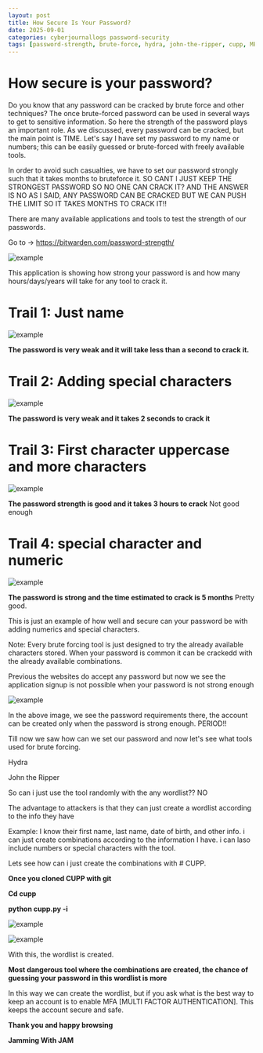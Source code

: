 ```yaml
---
layout: post
title: How Secure Is Your Password?
date: 2025-09-01
categories: cyberjournallogs password-security
tags: [password-strength, brute-force, hydra, john-the-ripper, cupp, MFA]
---
```


# How secure is your password?

Do you know that any password can be cracked by brute force and other techniques? The once brute-forced password can be used in several ways to get to sensitive information. So here the strength of the password plays an important role. As we discussed, every password can be cracked, but the main point is TIME. Let's say I have set my password to my name or numbers; this can be easily guessed or brute-forced with freely available tools. 

In order to avoid such casualties, we have to set our password strongly such that it takes months to bruteforce it. SO CANT I JUST KEEP THE STRONGEST PASSWORD SO NO ONE CAN CRACK IT? AND THE ANSWER IS NO AS I SAID, ANY PASSWORD CAN BE CRACKED BUT WE CAN PUSH THE LIMIT SO IT TAKES MONTHS TO CRACK IT!! 

There are many available applications and tools to test the strength of our passwords. 

Go to -> https://bitwarden.com/password-strength/

![example](https://github.com/WEAREJAM/Kickstart_at_ElevateLabs-HowSecureIsYourPassword/blob/main/assets/sa1.png?raw=true)

This application is showing how strong your password is and how many hours/days/years will take for any tool to crack it.

# Trail 1: Just name 

![example](https://github.com/WEAREJAM/Kickstart_at_ElevateLabs-HowSecureIsYourPassword/blob/main/assets/sa2.png?raw=true)

__The password is very weak and it will take less than a second to crack it.__ 

# Trail 2: Adding special characters

![example](https://github.com/WEAREJAM/Kickstart_at_ElevateLabs-HowSecureIsYourPassword/blob/main/assets/sa3.png?raw=true)

__The password is very weak and it takes 2 seconds to crack it__

# Trail 3: First character uppercase and more characters

![example](https://github.com/WEAREJAM/Kickstart_at_ElevateLabs-HowSecureIsYourPassword/blob/main/assets/sa4.png?raw=true)

__The password strength is good and it takes 3 hours to crack__ Not good enough

# Trail 4: special character and numeric 

![example](https://github.com/WEAREJAM/Kickstart_at_ElevateLabs-HowSecureIsYourPassword/blob/main/assets/sa5.png?raw=true) 

__The password is strong and the time estimated to crack is 5 months__ Pretty good.

This is just an example of how well and secure can your password be with adding numerics and special characters. 

Note: Every brute forcing tool is just designed to try the already available characters stored. When your password is common it can be crackedd with the already available combinations. 

Previous the websites do accept  any password but now we see the application signup is not possible when your password is not strong enough 

![example](https://github.com/WEAREJAM/Kickstart_at_ElevateLabs-HowSecureIsYourPassword/blob/main/assets/sa6.png?raw=true) 

In the above image, we see the password requirements there, the account can be created only  when the password is strong enough. PERIOD!!

Till now we saw how can we set our password and now let's see what tools used for brute forcing. 

Hydra 

John the Ripper 

So can i just use the tool randomly with the any wordlist?? NO

The advantage to attackers is that they can just create a wordlist according to the info they have 

Example: I know their first name, last name, date of birth, and other info. i can just create combinations according to the information I have. i can laso include numbers or special characters with the tool. 

Lets see how can i just create the combinations with # CUPP. 

__Once you cloned CUPP with git__ 

__Cd cupp__

__python cupp.py -i__

![example](https://github.com/WEAREJAM/Kickstart_at_ElevateLabs-HowSecureIsYourPassword/blob/main/assets/sa7.png?raw=true) 

![example](https://github.com/WEAREJAM/Kickstart_at_ElevateLabs-HowSecureIsYourPassword/blob/main/assets/sa8.png?raw=true) 

With this, the wordlist is created. 

__Most dangerous tool where the combinations are created, the chance of guessing your password in this wordlist is more__

In this way we can create the wordlist, but if you ask what is the best way to keep an account is to enable MFA [MULTI FACTOR AUTHENTICATION]. This keeps the account secure and safe. 

__Thank you and happy browsing__ 

__Jamming With JAM__
